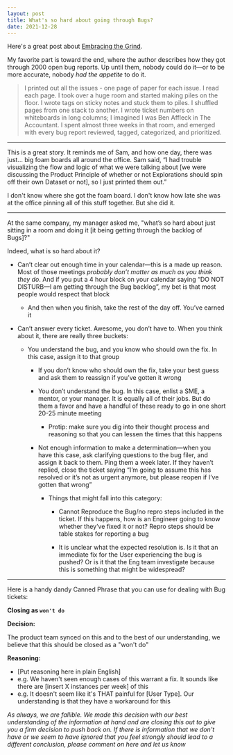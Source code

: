 ```yaml
---
layout: post
title: What's so hard about going through Bugs?
date: 2021-12-28
---
```


Here's a great post about [Embracing the Grind](https://jacobian.org/2021/apr/7/embrace-the-grind/). 

My favorite part is toward the end, where the author describes how they got through 2000 open bug reports. Up until them, nobody could do it—or to be more accurate, nobody *had the appetite* to do it.

> I printed out all the issues - one page of paper for each issue. I read each page. I took over a huge room and started making piles on the floor. I wrote tags on sticky notes and stuck them to piles. I shuffled pages from one stack to another. I wrote ticket numbers on whiteboards in long columns; I imagined I was Ben Affleck in The Accountant. I spent almost three weeks in that room, and emerged with every bug report reviewed, tagged, categorized, and prioritized.


----


This is a great story. It reminds me of Sam, and how one day, there was just... big foam boards all around the office. Sam said, “I had trouble visualizing the flow and logic of what we were talking about \[we were discussing the Product Principle of whether or not Explorations should spin off their own Dataset or not], so I just printed them out.”

I don't know where she got the foam board. I don't know how late she was at the office pinning all of this stuff together. But she did it.


----


At the same company, my manager asked me, "what’s so hard about just sitting in a room and doing it \[it being getting through the backlog of Bugs]?"

Indeed, what is so hard about it? 

- Can’t clear out enough time in your calendar—this is a made up reason. Most of those meetings *probably don’t matter as much as you think they do*. And if you put a 4 hour block on your calendar saying “DO NOT DISTURB—I am getting through the Bug backlog”, my bet is that most people would respect that block

     - And then when you finish, take the rest of the day off. You’ve earned it

- Can’t answer every ticket. Awesome, you don’t have to. When you think about it, there are really three buckets:

  - You understand the bug, and you know who should own the fix. In this case, assign it to that group

    - If you don’t know who should own the fix, take your best guess and ask them to reassign if you’ve gotten it wrong

    - You don’t understand the bug. In this case, enlist a SME, a mentor, or your manager. It is equally all of their jobs. But do them a favor and have a handful of these ready to go in one short 20-25 minute meeting

		- Protip: make sure you dig into their thought process and reasoning so that you can lessen the times that this happens

	- Not enough information to make a determination—when you have this case, ask  clarifying questions to the bug filer, and assign it back to them. Ping them a week later. If they haven’t replied, close the ticket saying “I’m going to assume this has resolved or it’s not as urgent anymore, but please reopen if I’ve gotten that wrong”

		- Things that might fall into this category:

			- Cannot Reproduce the Bug/no repro steps included in the ticket. If this happens, how is an Engineer going to know whether they’ve fixed it or not? Repro steps should be table stakes for reporting a bug

			- It is unclear what the expected resolution is. Is it that an immediate fix for the User experiencing the bug is pushed? Or is it that the Eng team investigate because this is something that might be widespread?


 -----


 Here is a handy dandy Canned Phrase that you can use for dealing with Bug tickets:

 __Closing as `won't do`__

**Decision:**

The product team synced on this and to the best of our understanding, we believe that this should be closed as a "won't do"

**Reasoning:**

- \[Put reasoning here in plain English]
- e.g. We haven't seen enough cases of this warrant a fix. It sounds like there are \[insert X instances per week] of this
- e.g. It doesn't seem like it's THAT painful for \[User Type]. Our understanding is that they have a workaround for this

*As always, we are fallible. We made this decision with our best understanding of the information at hand and are closing this out to give you a firm decision to push back on. If there is information that we don't have or we seem to have ignored that you feel strongly should lead to a different conclusion, please comment on here and let us know*